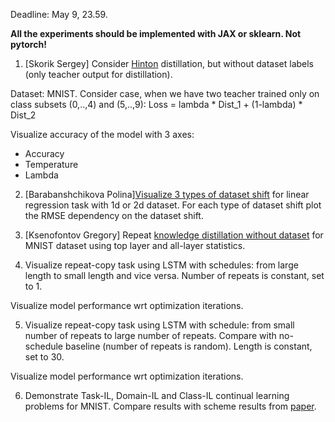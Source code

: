 Deadline: May 9, 23.59.

**All the experiments should be implemented with JAX or sklearn. Not pytorch!**

1. [Skorik Sergey] Consider [Hinton](https://arxiv.org/abs/1503.02531) distillation, but without dataset labels (only teacher output for distillation).

Dataset: MNIST. Consider case, when we have two teacher trained only on class subsets (0,..,4) and (5,..,9): Loss = lambda * Dist_1 + (1-lambda) * Dist_2

Visualize accuracy of the model with 3 axes:
   - Accuracy
   - Temperature
   - Lambda
    

2. [Barabanshchikova Polina][Visualize 3 types of dataset shift](https://rtg.cis.upenn.edu/cis700-2019/papers/dataset-shift/dataset-shift-terminology.pdf) for linear regression task with 1d or 2d dataset. For each type of dataset shift plot the RMSE dependency on the dataset shift.

3. [Ksenofontov Gregory] Repeat [knowledge distillation without dataset](https://arxiv.org/pdf/1710.07535.pdf) for MNIST dataset using top layer and all-layer statistics.

4. Visualize repeat-copy task using LSTM with schedules: from large length to small length and vice versa.
Number of repeats is constant, set to 1.

Visualize model performance wrt optimization iterations.

5. Visualize repeat-copy task using LSTM with schedule: from small number of repeats to large number of repeats. Compare with no-schedule baseline (number of repeats is random).
Length is constant, set to 30.

Visualize model performance wrt optimization iterations.


6. Demonstrate Task-IL, Domain-IL and Class-IL continual learning problems for MNIST. Compare results with scheme results from [paper](https://arxiv.org/pdf/1803.10123.pdf). 
